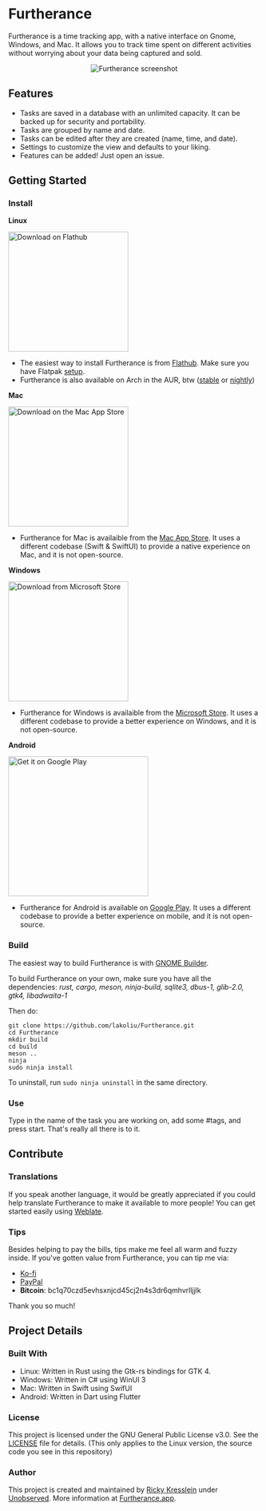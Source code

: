# Furtherance
Furtherance is a time tracking app, with a native interface on Gnome, Windows, and Mac.
It allows you to track time spent on different activities without worrying about your data being captured and sold.

<p align="center">
    <img src="https://github.com/lakoliu/Furtherance/raw/main/data/screenshots/furtherance-2023-06-06.png" alt="Furtherance screenshot"/>
</p>

## Features
* Tasks are saved in a database with an unlimited capacity. It can be backed up for security and portability.
* Tasks are grouped by name and date.
* Tasks can be edited after they are created (name, time, and date).
* Settings to customize the view and defaults to your liking.
* Features can be added! Just open an issue.

## Getting Started

### Install
**Linux**

<a href="https://flathub.org/apps/details/com.lakoliu.Furtherance"><img width='240' alt="Download on Flathub" src="https://flathub.org/assets/badges/flathub-badge-en.png"/></a>
* The easiest way to install Furtherance is from [Flathub](https://flathub.org/apps/details/com.lakoliu.Furtherance). Make sure you have Flatpak [setup](https://flatpak.org/setup/).
* Furtherance is also available on Arch in the AUR, btw ([stable](https://aur.archlinux.org/packages/furtherance) or [nightly](https://aur.archlinux.org/packages/furtherance-git))

**Mac**

<a href="https://apps.apple.com/app/furtherance/id1659277200"><img width='240' alt="Download on the Mac App Store" src="https://furtherance.app/images/app-store-dark.svg"/></a>
* Furtherance for Mac is availaible from the [Mac App Store](https://apps.apple.com/app/furtherance/id1659277200). It uses a different codebase (Swift & SwiftUI) to provide a native experience on Mac, and it is not open-source.

**Windows**

<a href="https://apps.microsoft.com/store/detail/furtherance/9NHG98S3VR3W"><img width='240' alt="Download from Microsoft Store" src="https://furtherance.app/images/microsoft-store-dark.svg"/></a>
* Furtherance for Windows is availaible from the [Microsoft Store](https://www.microsoft.com/store/apps/9NHG98S3VR3W). It uses a different codebase to provide a better experience on Windows, and it is not open-source.

**Android**

<a href='https://play.google.com/store/apps/details?id=com.livaliva.furtherance&pcampaignid=pcampaignidMKT-Other-global-all-co-prtnr-py-PartBadge-Mar2515-1'><img  width='280' alt='Get it on Google Play' src='https://play.google.com/intl/en_us/badges/static/images/badges/en_badge_web_generic.png'/></a>
* Furtherance for Android is available on [Google Play](https://play.google.com/store/apps/details?id=com.livaliva.furtherance). It uses a different codebase to provide a better experience on mobile, and it is not open-source.

### Build
The easiest way to build Furtherance is with [GNOME Builder](https://flathub.org/apps/details/org.gnome.Builder).

To build Furtherance on your own, make sure you have all the dependencies: *rust, cargo, meson, ninja-build, sqlite3, dbus-1, glib-2.0, gtk4, libadwaita-1*

Then do:
```
git clone https://github.com/lakoliu/Furtherance.git
cd Furtherance
mkdir build
cd build
meson ..
ninja
sudo ninja install
```
To uninstall, run `sudo ninja uninstall` in the same directory.

### Use
Type in the name of the task you are working on, add some #tags, and press start. That's really all there is to it.

## Contribute

### Translations
If you speak another language, it would be greatly appreciated if you could help translate Furtherance to make it available to more people!
You can get started easily using [Weblate](https://hosted.weblate.org/projects/furtherance/translations/).

### Tips
Besides helping to pay the bills, tips make me feel all warm and fuzzy inside. If you've gotten value from Furtherance, you can tip me via: 
* [Ko-fi](https://ko-fi.com/unobserved) 
* [PayPal](https://www.paypal.com/donate/?hosted_button_id=TLYY8YZ424VRL)
* **Bitcoin**: bc1q70czd5evhsxnjcd45cj2n4s3dr6qmhvrlljjlk

Thank you so much!

## Project Details

### Built With
* Linux: Written in Rust using the Gtk-rs bindings for GTK 4.
* Windows: Written in C# using WinUI 3
* Mac: Written in Swift using SwifUI
* Android: Written in Dart using Flutter

### License
This project is licensed under the GNU General Public License v3.0. See the [LICENSE](LICENSE) file for details. (This only applies to the Linux version, the source code you see in this repository)

### Author
This project is created and maintained by [Ricky Kresslein](https://kressle.in) under [Unobserved](https://unobserved.io). More information at [Furtherance.app](https://furtherance.app).
